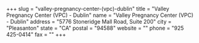 +++
slug = "valley-pregnancy-center-(vpc)-dublin"
title = "Valley Pregnancy Center (VPC) - Dublin"
name = "Valley Pregnancy Center (VPC) - Dublin"
address = "5776 Stoneridge Mall Road, Suite 200"
city = "Pleasanton"
state = "CA"
postal = "94588"
website = ""
phone = "925 425-0414"
fax = ""
+++
